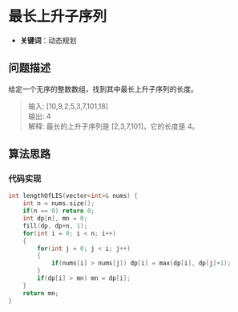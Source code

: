 # 最长上升子序列

- **关键词**：动态规划

## 问题描述

给定一个无序的整数数组，找到其中最长上升子序列的长度。

> 输入: [10,9,2,5,3,7,101,18]  
> 输出: 4   
> 解释: 最长的上升子序列是 [2,3,7,101]，它的长度是 4。

## 算法思路



### 代码实现

```c++
int lengthOfLIS(vector<int>& nums) {
    int n = nums.size();
    if(n == 0) return 0;
    int dp[n], mn = 0;
    fill(dp, dp+n, 1);
    for(int i = 0; i < n; i++)
    {
        for(int j = 0; j < i; j++)
        {
            if(nums[i] > nums[j]) dp[i] = max(dp[i], dp[j]+1);
        }
        if(dp[i] > mn) mn = dp[i];
    }
    return mn;
}
```